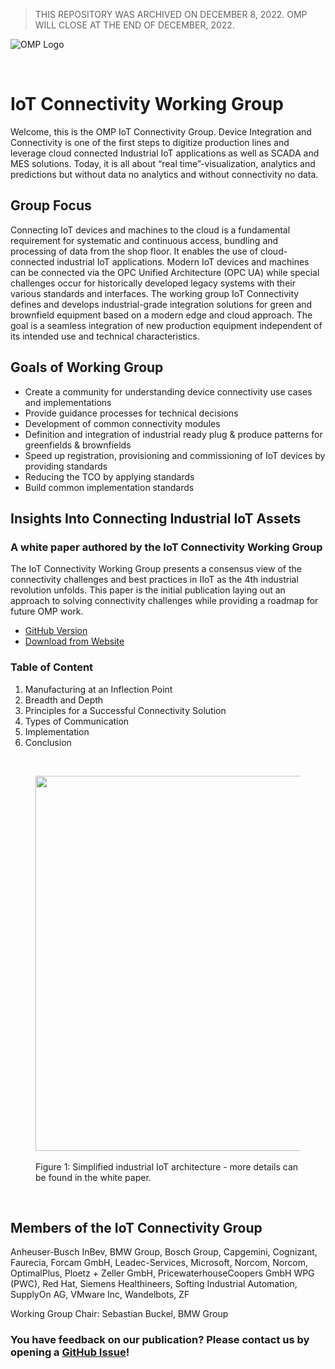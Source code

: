 > THIS REPOSITORY WAS ARCHIVED ON DECEMBER 8, 2022. OMP WILL CLOSE AT THE END OF DECEMBER, 2022.
>
>


![OMP Logo](images/omp-logo.png)

<br>

# IoT Connectivity Working Group



Welcome, this is the OMP IoT Connectivity Group. 
Device Integration and Connectivity is one of the first steps to digitize production lines and leverage cloud connected Industrial IoT applications as well as SCADA and MES solutions. Today, it is all about “real time”-visualization, analytics and predictions but without data no analytics and without connectivity no data.

## Group Focus
Connecting IoT devices and machines to the cloud is a fundamental requirement for systematic and continuous access, bundling and processing of data from the shop floor. It enables the use of cloud-connected industrial IoT applications.  Modern IoT devices and machines can be connected via the OPC Unified Architecture (OPC UA) while special challenges occur for historically developed legacy systems with their various standards and interfaces. The working group IoT Connectivity defines and develops industrial-grade integration solutions for green and brownfield equipment based on a modern edge and cloud approach.  The goal is a seamless integration of new production equipment independent of its intended use and technical characteristics.

## Goals of Working Group
- Create a community for understanding device connectivity use cases and implementations
- Provide guidance processes for technical decisions
- Development of common connectivity modules
- Definition and integration of industrial ready plug & produce patterns for greenfields & brownfields
- Speed up registration, provisioning and commissioning of IoT devices by providing standards
- Reducing the TCO by applying standards
- Build common implementation standards


## Insights Into Connecting Industrial IoT Assets
### A white paper authored by the IoT Connectivity Working Group

The IoT Connectivity Working Group presents a consensus view of the connectivity challenges and best practices in IIoT as the 4th industrial revolution unfolds. This paper is the initial publication laying out an approach to solving connectivity challenges while providing a roadmap for future OMP work. 

* [GitHub Version](White_Paper/01_Insights_Into_Connecting_Industrial_IoT_Assets/00_Acknowledgements.md)
* [Download from Website](https://open-manufacturing.org/blog/2020/12/09/industrial-iot-white-paper/)

### Table of Content

1. Manufacturing at an Inflection Point
2. Breadth and Depth
3. Principles for a Successful Connectivity Solution
4. Types of Communication
5. Implementation
6. Conclusion 

<br>
<figure>
  <img src="images/levels.png" width="600">
	<figcaption><br>Figure 1: Simplified industrial IoT architecture - more details can be found in the white paper.</figcaption>
</figure>
<br>

## Members of the IoT Connectivity Group

Anheuser-Busch InBev, BMW Group, Bosch Group, Capgemini, Cognizant, Faurecia, Forcam GmbH, Leadec-Services, Microsoft, Norcom,  Norcom, OptimalPlus, Ploetz + Zeller GmbH, PricewaterhouseCoopers GmbH WPG (PWC), Red Hat, Siemens Healthineers, Softing Industrial Automation, SupplyOn AG, VMware Inc, Wandelbots, ZF

Working Group Chair: Sebastian Buckel, BMW Group

### You have feedback on our publication? Please contact us by opening a [GitHub Issue](https://github.com/OpenManufacturingPlatform/iot_connectivity_public/issues)!
